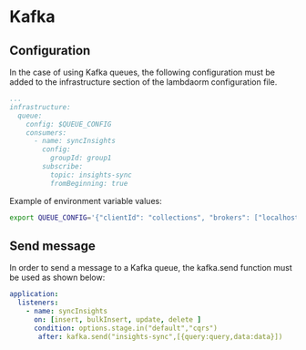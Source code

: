 # Kafka

## Configuration

In the case of using Kafka queues, the following configuration must be added to the infrastructure section of the lambdaorm configuration file.

```yaml
...
infrastructure:
  queue: 
    config: $QUEUE_CONFIG
    consumers:
      - name: syncInsights
        config:
          groupId: group1
        subscribe:
          topic: insights-sync
          fromBeginning: true

```

Example of environment variable values:

```sh
export QUEUE_CONFIG='{"clientId": "collections", "brokers": ["localhost:9093"]}'
```

## Send message

In order to send a message to a Kafka queue, the kafka.send function must be used as shown below:

```yaml
application:
  listeners:
    - name: syncInsights
      on: [insert, bulkInsert, update, delete ]
      condition: options.stage.in("default","cqrs")
       after: kafka.send("insights-sync",[{query:query,data:data}])    
```
